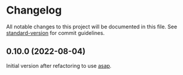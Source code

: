 # Changelog

All notable changes to this project will be documented in this file. See [standard-version](https://github.com/conventional-changelog/standard-version) for commit guidelines.

## 0.10.0 (2022-08-04)

Initial version after refactoring to use [asap](https://github.com/abdes/asap).
